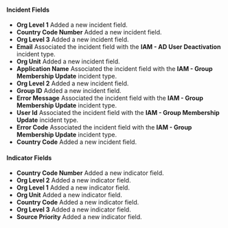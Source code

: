
#### Incident Fields
- **Org Level 1** Added a new incident field.
- **Country Code Number** Added a new incident field.
- **Org Level 3** Added a new incident field.
- **Email** Associated the incident field with the **IAM - AD User Deactivation** incident type.
- **Org Unit** Added a new incident field.
- **Application Name** Associated the incident field with the **IAM - Group Membership Update** incident type.
- **Org Level 2** Added a new incident field.
- **Group ID** Added a new incident field.
- **Error Message** Associated the incident field with the **IAM - Group Membership Update** incident type.
- **User Id** Associated the incident field with the **IAM - Group Membership Update** incident type.
- **Error Code** Associated the incident field with the **IAM - Group Membership Update** incident type.
- **Country Code** Added a new incident field.

#### Indicator Fields
- **Country Code Number** Added a new indicator field.
- **Org Level 2** Added a new indicator field.
- **Org Level 1** Added a new indicator field.
- **Org Unit** Added a new indicator field.
- **Country Code** Added a new indicator field.
- **Org Level 3** Added a new indicator field.
- **Source Priority** Added a new indicator field.